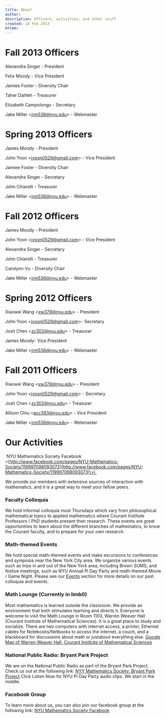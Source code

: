 ```yaml
---
title: About 
author: 
description: Officers, activities, and other stuff 
created: 14 Feb 2013 
mtime: 
---
```


Fall 2013 Officers
====================

Alexandra Singer - President

Felix Moody - Vice President

Jamiee Foster - Diversity Chair

Taher Dahleh - Treasurer

Elizabeth Campolongo - Secretary

Jake Miller \<[jrm536@nyu.edu](mailto:jrm536@nyu.edu)\> - Webmaster

Spring 2013 Officers
====================

James Moody - President

John Yoon \<[jyoon0529@gmail.com](mailto:jyoon0529@gmail.com)\> - Vice
President

Jamiee Foster - Diversity Chair

Alexandra Singer - Secretary

John Chiarelli - Treasurer

Jake Miller \<[jrm536@nyu.edu](mailto:jrm536@nyu.edu)\> - Webmaster

Fall 2012 Officers
==================

James Moody - President

John Yoon \<[jyoon0529@gmail.com](mailto:jyoon0529@gmail.com)\> - Vice
President

Alexandra Singer - Secretary

John Chiarelli - Treasurer

Carolynn Vu - Diversity Chair

Jake Miller \<[jrm536@nyu.edu](mailto:jrm536@nyu.edu)\> - Webmaster

Spring 2012 Officers
====================

Xiaowei Wang \<[xw379@nyu.edu](mailto:xw379@nyu.edu)\> - President

John Yoon \<[jyoon0529@gmail.com](mailto:jyoon0529@gmail.com)\>-
Secretary

Josh Chen \<[zc302@nyu.edu](mailto:zc302@nyu.edu)\> - Treasurer

James Moody- Vice President

Jake Miller \<[jrm536@nyu.edu](mailto:jrm536@nyu.edu)\> - Webmaster

Fall 2011 Officers
==================

Xiaowei Wang \<[xw379@nyu.edu](mailto:xw379@nyu.edu)\> - President

John Yoon \<[jyoon0529@gmail.com](mailto:jyoon0529@gmail.com)\> -
Secretary

Josh Chen \<[zc302@nyu.edu](mailto:zc302@nyu.edu)\> - Treasurer

Allison Chiu \<[acc393@nyu.edu](mailto:acc393@nyu.edu)\> - Vice
President

Jake Miller \<[jrm536@nyu.edu](mailto:jrm536@nyu.edu)\> - Webmaster

Our Activities
==============

\`NYU Mathematics Society Facebook
\<[http://www.facebook.com/pages/NYU-Mathematics-Society/119997098093073](http://www.facebook.com/pages/NYU-Mathematics-Society/119997098093073)\>\`

We provide our members with extensive sources of interaction with
mathematics, and it is a great way to meet your fellow peers.

### Faculty Colloquia

We hold informal colloquia most Thursdays which vary from philosophical
mathematical topics to applied mathematics where Courant Institute
Professors / PhD students present their research. These events are great
opportunities to learn about the different branches of mathematics, to
know the Courant faculty, and to prepare for your own research.

### Math-themed Events

We hold special math-themed events and make excursions to conferences
and symposia near the New York City area. We organize various events
such as trips in and out of the New York area, including Brown SUMS; and
festive meetings, such as NYU Annual Pi Day Party and math-themed Movie
/ Game Night. Please see our [Events](http://math.nyu.edu/events,)
section for more details on our past colloquia and events.

### Math Lounge (Currently in limb0)

Most mathematics is learned outside the classroom. We provide an
environment that both stimulates learning and directs it. Everyone is
welcome to visit the Math Lounge in Room 1103, Warren Weaver Hall
(Courant Institute of Mathematical Sciences). It is a great place to
study and socialize. There are two computers with internet access, a
printer, Ethernet cables for Notebooks/Netbooks to access the internet,
a couch, and a blackboard for discussions about math or justabout
everything else. [Google Map of Warren Weaver Hall, Courant Institute of
Mathematical
Sciences](http://maps.google.com/maps?f=q&source=s_q&sll=51.88761,2.126071&hl=en&q=Courant+Institute+of+Mathematical+Sciences&ie=UTF8&sspn=0.020294,0.038418&latlng=13928187982468122075&ei=r5emSujiJ6aUywTH5JWOBQ&cd=1&usq=Courant+Institute+of+Mathematical+Sciences&geocode=Fat1bQId9umW-w)

### National Public Radio: Bryant Park Project

We are on the National Public Radio as part of the Bryant Park Project.
Check us out at the following link: [NYY Mathematics Society: Bryant
Park
Project](http://www.npr.org/templates/story/story.php?storyId=88226443)
Click Listen Now for NYU Pi Day Party audio clips. We start in the
middle.

### Facebook Group

To learn more about us, you can also join our facebook group at the
following link: [NYU Mathematics Society
Facebook](http://www.facebook.com/pages/NYU-Mathematics-Society/119997098093073)
